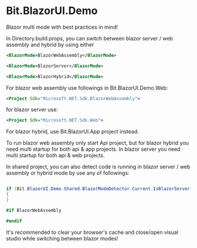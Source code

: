 # Bit.BlazorUI.Demo
Blazor multi mode with best practices in mind!

In Directory.build.props, you can switch between blazor server / web assembly and hybrid by using either

```xml
<BlazorMode>BlazorWebAssembly</BlazorMode>
```

```xml
<BlazorMode>BlazorServer</BlazorMode>
```

```xml
<BlazorMode>BlazorHybrid</BlazorMode>
```

For blazor web assembly use followings in Bit.BlazorUI.Demo.Web:

```xml
<Project Sdk="Microsoft.NET.Sdk.BlazorWebAssembly">
```

for blazor server use:

```xml
<Project Sdk="Microsoft.NET.Sdk.Web">
```

For blazor hybrid, use Bit.BlazorUI.App project instead.

To run blazor web assembly only start Api project, but for blazor hybrid you need multi startup for both api & app projects. In blazor server you need multi startup for both api & web projects.

In shared project, you can also detect code is running in blazor server / web assembly or hybrid mode by use any of followings:

```cs

if (Bit.BlazorUI.Demo.Shared.BlazorModeDetector.Current.IsBlazorServer())
{
}

#if BlazorWebAssembly

#endif

```

It's recommended to clear your browser's cache and close/open visual studio while switching between blazor modes!
